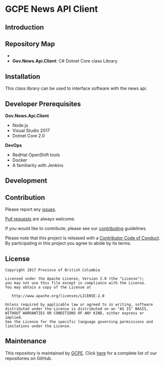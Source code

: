 GCPE News API Client
======================

Introduction
----------------


Repository Map
--------------
- 
- **Gov.News.Api.Client**: C# Dotnet Core class Library

Installation
------------
This class library can be used to interface software with the news api.

Developer Prerequisites
-----------------------

**Gov.News.Api.Client**
- Node.js 
- Visual Studio 2017
- Dotnet Core 2.0

**DevOps**
- RedHat OpenShift tools
- Docker
- A familiarity with Jenkins

Development
-----------


Contribution
------------

Please report any [issues](https://github.com/bcgov/<REPONAME>/issues).

[Pull requests](https://github.com/bcgov/<REPONAME>/pulls) are always welcome.

If you would like to contribute, please see our [contributing](CONTRIBUTING.md) guidelines.

Please note that this project is released with a [Contributor Code of Conduct](CODE_OF_CONDUCT.md). By participating in this project you agree to abide by its terms.

License
-------

    Copyright 2017 Province of British Columbia

    Licensed under the Apache License, Version 2.0 (the "License");
    you may not use this file except in compliance with the License.
    You may obtain a copy of the License at 

       http://www.apache.org/licenses/LICENSE-2.0

    Unless required by applicable law or agreed to in writing, software
    distributed under the License is distributed on an "AS IS" BASIS,
    WITHOUT WARRANTIES OR CONDITIONS OF ANY KIND, either express or implied.
    See the License for the specific language governing permissions and
    limitations under the License.

Maintenance
-----------

This repository is maintained by [GCPE](http://www.gov.bc.ca/).
Click [here](https://github.com/orgs/bcgov/teams/gcpe/repositories) for a complete list of our repositories on GitHub.